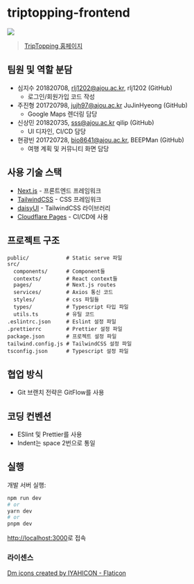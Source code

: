 # triptopping-frontend

[![](https://img.shields.io/badge/TripTopping-online-brightgreen)](https://trip.abys.dev)

> [TripTopping 홈페이지](https://trip.abys.dev)

## 팀원 및 역할 분담

- 심지수 201820708, rlj1202@ajou.ac.kr, rlj1202 (GitHub)
  - 로그인/회원가입 코드 작성
- 주진형 201720798, jujh97@ajou.ac.kr JuJinHyeong (GitHub)
  - Google Maps 렌더링 담당
- 신상민 201820735, sss@ajou.ac.kr qilip (GitHub)
  - UI 디자인, CI/CD 담당
- 현광빈 201720728, bio8641@ajou.ac.kr, BEEPMan (GitHub)
  - 여행 계획 및 커뮤니티 화면 담당

## 사용 기술 스택

- [Next.js](https://nextjs.org/) - 프론트엔드 프레임워크
- [TailwindCSS](https://tailwindcss.com/) - CSS 프레임워크
- [daisyUI](https://daisyui.com/) - TailwindCSS 라이브러리
- [Cloudflare Pages](https://pages.cloudflare.com/) - CI/CD에 사용

## 프로젝트 구조

```
public/            # Static serve 파일
src/
  components/      # Component들
  contexts/        # React context들
  pages/           # Next.js routes
  services/        # Axios 통신 코드
  styles/          # css 파일들
  types/           # Typescript 타입 파일
  utils.ts         # 유틸 코드
.eslintrc.json     # Eslint 설정 파일
.prettierrc        # Prettier 설정 파일
package.json       # 프로젝트 설정 파일
tailwind.config.js # TailwindCSS 설정 파일
tsconfig.json      # Typescript 설정 파일
```

## 협업 방식

- Git 브랜치 전략은 GitFlow를 사용

## 코딩 컨벤션

- ESlint 및 Prettier를 사용
- Indent는 space 2번으로 통일

## 실행

개발 서버 실행:

```bash
npm run dev
# or
yarn dev
# or
pnpm dev
```

[http://localhost:3000](http://localhost:3000)로 접속

### 라이센스

<a href="https://www.flaticon.com/free-icons/dm" title="dm icons">Dm icons created by IYAHICON - Flaticon</a>
